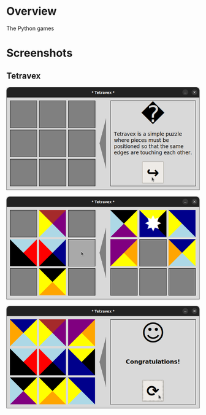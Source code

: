 # Overview
The Python games

# Screenshots

## Tetravex
![alt](/src/screenshots/tetravex1.png) 

![alt](/src/screenshots/tetravex2.png) 

![alt](/src/screenshots/tetravex3.png)
